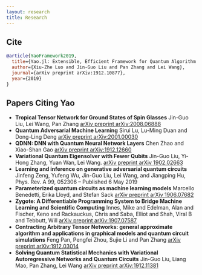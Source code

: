 ```yaml
---
layout: research
title: Research
---
```


## Cite

```bib
@article{YaoFramework2019,
  title={Yao.jl: Extensible, Efficient Framework for Quantum Algorithm Design},
  author={Xiu-Zhe Luo and Jin-Guo Liu and Pan Zhang and Lei Wang},
  journal={arXiv preprint arXiv:1912.10877},
  year={2019}
}
```

## Papers Citing Yao

- **Tropical Tensor Network for Ground States of Spin Glasses** Jin-Guo Liu, Lei Wang, Pan Zhang [arXiv preprint arXiv:2008.06888](https://arxiv.org/abs/2008.06888)
- **Quantum Adversarial Machine Learning** Sirui Lu, Lu-Ming Duan and Dong-Ling Deng [arXiv preprint arXiv:2001.00030](https://arxiv.org/abs/2001.00030)
- **QDNN: DNN with Quantum Neural Network Layers** Chen Zhao and Xiao-Shan Gao [arXiv preprint arXiv:1912.12660](https://arxiv.org/abs/1912.12660)
- **Variational Quantum Eigensolver with Fewer Qubits** Jin-Guo Liu, Yi-Hong Zhang, Yuan Wan, Lei Wang. [arXiv preprint arXiv 1902.02663](https://arxiv.org/abs/1902.02663)
- **Learning and inference on generative adversarial quantum circuits** Jinfeng Zeng, Yufeng Wu, Jin-Guo Liu, Lei Wang, and Jiangping Hu, Phys. Rev. A 99, 052306 – Published 6 May 2019
- **Parameterized quantum circuits as machine learning models** Marcello Benedetti, Erika Lloyd, and Stefan Sack [arXiv preprint arXiv 1906.07682](https://arxiv.org/pdf/1906.07682.pdf)
- **Zygote: A Differentiable Programming System to Bridge Machine Learning and Scientific Computing** Innes, Mike and Edelman, Alan and Fischer, Keno and Rackauckus, Chris and Saba, Elliot and Shah, Viral B and Tebbutt, Will [arXiv preprint arXiv:1907.07587](https://arxiv.org/abs/1907.07587)
- **Contracting Arbitrary Tensor Networks: general approximate algorithm and applications in graphical models and quantum circuit simulations** Feng Pan, Pengfei Zhou, Sujie Li and Pan Zhang [arXiv preprint arXiv:1912.03014](https://arxiv.org/pdf/1912.03014.pdf)
- **Solving Quantum Statistical Mechanics with Variational Autoregressive Networks and Quantum Circuits** Jin-Guo Liu, Liang Mao, Pan Zhang, Lei Wang [arXiv preprint arXiv:1912.11381](https://arxiv.org/pdf/1912.11381.pdf)
